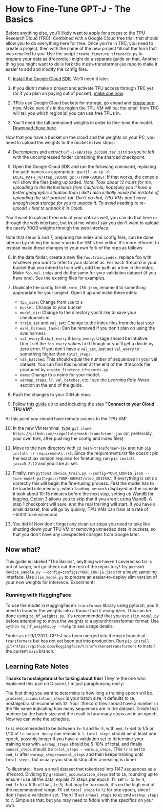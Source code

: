 # How to Fine-Tune GPT-J - The Basics

Before anything else, you'll likely want to apply for access to the TPU Research Cloud (TRC). Combined with a Google Cloud free trial, that should allow you to do everything here for free. Once you're in TRC, you need to create a project, then with the name of the new project fill out the form that was emailed to you. Use the script `create_finetune_tfrecords.py` to prepare your data as tfrecords; I might do a separate guide on that. Another thing you might want to do is fork the mesh-transformer-jax repo to make it easier to add and modify the config files.

0. [Install the Google Cloud SDK](https://cloud.google.com/sdk/docs/install). We'll need it later.

1. If you didn't make a project and activate TPU access through TRC yet (or if you plan on paying out of pocket), [make one now](https://console.cloud.google.com/projectcreate).

2. TPUs use Google Cloud buckets for storage, go ahead and [create one now](https://console.cloud.google.com/storage/create-bucket). Make sure it's in the region the TPU VM will be; the email from TRC will tell you which region(s) you can use free TPUs in.

3. You'll need the full pretrained weights in order to fine-tune the model. [Download those here](https://the-eye.eu/public/AI/GPT-J-6B/step_383500.tar.zstd).

Now that you have a bucket on the cloud and the weights on your PC, you need to upload the weights to the bucket in two steps:

4. Decompress and extract `GPT-J-6B/step_383500.tar.zstd` so you're left with the uncompressed folder containing the sharded checkpoint.

5. Open the Google Cloud SDK and run the following command, replacing the path names as appropriate: `gsutil -m cp -R LOCAL_PATH_TO/step_383500 gs://YOUR-BUCKET`. If that works, the console will show the files being uploaded. *Note: Took about 12 hours for me, uploading to the Netherlands from California; hopefully you'll have a better geographic situation than I did! I also initially made the mistake of uploading the still-packed .tar. Don't do that, TPU VMs don't have enough local storage for you to unpack it. To avoid needing to re-upload, I had to unpack it in Colab.*

You'll want to upload tfrecords of your data as well, you can do that here or through the web interface, but trust me when I say you don't want to upload the nearly 70GB weights through the web interface.

Note that steps 6 and 7, preparing the index and config files, can be done later on by editing the base repo in the VM's text editor. It's more efficient to instead make these changes to your own fork of the repo as follows:

6. In the data folder, create a new file `foo.train.index`, replace foo with whatever you want to refer to your dataset as. For each tfrecord in your bucket that you intend to train with, add the path as a line in the index. Make `foo.val.index` and do the same for your validation dataset (if you have one). See the existing files for examples.

7. Duplicate the config file `6B_roto_256.json`, rename it to something appropriate for your project. Open it up and make these edits:
   - `tpu_size`: Change from `256` to `8`
   - `bucket`: Change to your bucket
   - `model_dir`: Change to the directory you'd like to save your checkpoints in
   - `train_set` and `val_set`: Change to the index files from the last step
   - `eval_harness_tasks`: Can be removed if you don't plan on using the eval harness
   -  `val_every` & `ckpt_every` & `keep_every`: Usage should be intuitive. Don't set the `foo_every` values to 0 though or you'll get a divide by zero error. If you don't have a `val_set`, just set `val_every` to something higher than `total_steps`.
   - `val_batches`: This should equal the number of sequences in your val dataset. You can find this number at the end of the .tfrecords file produced by `create_finetune_tfrecords.py`
   - `name`: Change to a name for your model.
   - `warmup_steps`, `lr`, `val_batches`, etc.: see the *Learning Rate Notes* section at the end of the guide.


8. Push the changes to your GitHub repo.

9. Follow [this guide](https://cloud.google.com/tpu/docs/jax-quickstart-tpu-vm) up to and including the step **"Connect to your Cloud TPU VM"**.

At this point you should have remote access to the TPU VM!

10. In the new VM terminal, type `git clone https://github.com/kingoflolz/mesh-transformer-jax` (or, preferably, your own fork, after pushing the config and index files)

11. Move to the new directory with `cd mesh-transformer-jax` and run `pip install -r requirements.txt`. Since the requirements.txt file doesn't pin the exact jax version required for finetuning, run `pip install jax==0.2.12` and you'll be all set.

12. Finally, run `python3 device_train.py --config=YOUR_CONFIG.json --tune-model-path=gs://YOUR-BUCKET/step_383500/`. If everything is set up correctly this will begin the fine-tuning process. First the model has to be loaded into memory; when `loading network` displayed on the console it took about 10-15 minutes before the next step, setting up WandB for logging. Option 3 allows you to skip that if you aren't using WandB. A step 1 checkpoint will save, and the real training will start. If you have a small dataset, this will go by quickly; TPU VMs can train at a rate of ~5000 tokens/second.

13. You did it! Now don't forget any clean up steps you need to take like shutting down your TPU VM or removing unneeded data in buckets, so that you don't have any unexpected charges from Google later.

## Now what?

This guide is labeled "The Basics", anything we haven't covered so far is out of scope, but go check out the rest of the repository! Try `python3 device_sample.py --config=configs/YOUR_CONFIG.json` for a basic sampling interface. Use `slim_model.py` to prepare an easier-to-deploy slim version of your new weights for inference. Experiment!

### Running with HuggingFace
To use the model in HuggingFace's `transformer` library using pytorch, you'll need to transfer the weights
into a format that it recognizes. This can be done using `to_hf_weights.py`. It's recommended that you use `slim_model.py` before attempting to move the weights to a pytorch/transformer format. Use `python to_hf_weights.py --help` to see usage details.

*note: as of 9/1/2021, GPT-J has been merged into the `main` branch of `transformers` but has not yet been put into production. Run `pip install git+https://github.com/huggingface/transformers#transformers` to install the current `main` branch.

## Learning Rate Notes

**Thanks to nostalgebraist for talking about this!** They're the one who explained this part on Discord, I'm just paraphrasing really:

The first thing you want to determine is how long a training epoch will be. `gradient_accumulation_steps` is your batch size, it defaults to `16`, nostalgebraist recommends `32`. Your .tfrecord files should have a number in the file name indicating how many sequences are in the dataset. Divide that number by the batch size and the result is how many steps are in an epoch. Now we can write the schedule.

`lr` is recommended to be between `1e-5` and `5e-5`, with `end_lr` set to 1/5 or 1/10 of `lr`.
`weight_decay` can remain `0.1`. `total_steps` should be at least one epoch, possibly longer if you have a validation
set to determine your training loss with.
`warmup_steps` should be 5-10% of total, and finally `anneal_steps` should be `total_steps - warmup_steps`.
(The `lr` is set to `end_lr` after `warmup_steps+anneal_steps` and then keeps training until `total_steps`,
but usually you should stop after annealing is done)

To illustrate: I have a small dataset that tokenized into 1147 sequences as a .tfrecord. Dividing by `gradient_accumulation_steps` set to `16`, rounding up to ensure I use all the data, equals 72 steps per epoch. I'll set `lr` to `5e-5`, `end_lr` to a fifth of that, `1e-5`; that may be too much, it's on the high end of the recommended range. I'll set `total_steps` to `72` for one epoch, since I don't have a validation set. Then I'll set `anneal_steps` to `65` and `warmup_steps` to `7`. Simple as that, but you may need to fiddle with the specifics on your own.
